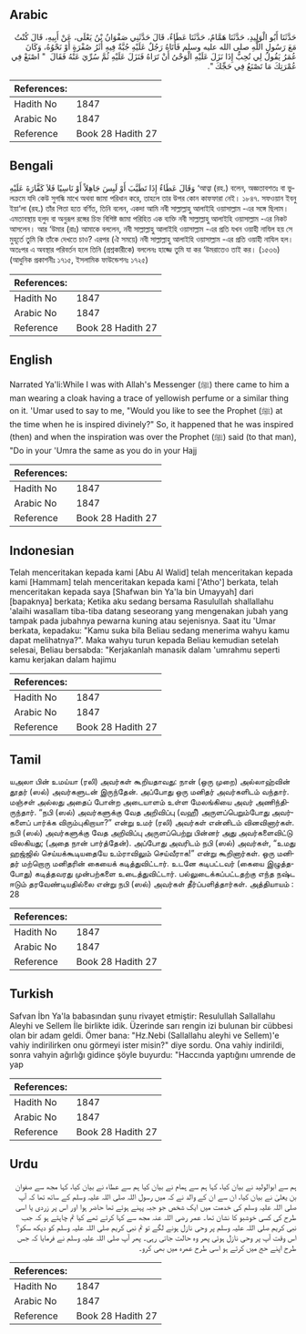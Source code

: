 ## Arabic


<div dir="rtl" lang="ar" style={{fontSize:'larger',backgroundColor:'#f8f9fa',padding:20}}>
حَدَّثَنَا أَبُو الْوَلِيدِ، حَدَّثَنَا هَمَّامٌ، حَدَّثَنَا عَطَاءٌ، قَالَ حَدَّثَنِي صَفْوَانُ بْنُ يَعْلَى، عَنْ أَبِيهِ، قَالَ كُنْتُ مَعَ رَسُولِ اللَّهِ صلى الله عليه وسلم فَأَتَاهُ رَجُلٌ عَلَيْهِ جُبَّةٌ فِيهِ أَثَرُ صُفْرَةٍ أَوْ نَحْوُهُ، وَكَانَ عُمَرُ يَقُولُ لِي تُحِبُّ إِذَا نَزَلَ عَلَيْهِ الْوَحْىُ أَنْ تَرَاهُ فَنَزَلَ عَلَيْهِ ثُمَّ سُرِّيَ عَنْهُ فَقَالَ ‏ "‏ اصْنَعْ فِي عُمْرَتِكَ مَا تَصْنَعُ فِي حَجِّكَ ‏"‏‏.‏
</div>
<div style={{backgroundColor:'#f8f9fa',padding:20, marginBottom: 10}}><table> <thead> <tr> <th>References:</th> <th></th> </tr> </thead> <tbody><tr><td>Hadith No</td><td>1847</td></tr><tr><td>Arabic No</td><td>1847</td></tr><tr><td>Reference</td><td>Book 28 Hadith 27</td></tr></tbody></table></div>

## Bengali


<div dir="ltr" lang="bn" style={{fontSize:'larger',backgroundColor:'#f8f9fa',padding:20}}>
وَقَالَ عَطَاءٌ إِذَا تَطَيَّبَ أَوْ لَبِسَ جَاهِلاً أَوْ نَاسِيًا فَلاَ كَفَّارَةَ عَلَيْهِ ‘আত্বা (রহ.) বলেন, অজ্ঞতাবশতঃ বা ভুলক্রমে যদি কেউ সুগন্ধি মাখে অথবা জামা পরিধান করে, তাহলে তার উপর কোন কাফফারা নেই। ১৮৪৭. সফওয়ান ইবনু ইয়া‘লা (রহ.) তাঁর পিতা হতে বর্ণিত, তিনি বলেন, একদা আমি নবী সাল্লাল্লাহু আলাইহি ওয়াসাল্লাম -এর সঙ্গে ছিলাম। এমতাবস্থায় হলুদ বা অনুরূপ রঙ্গের চিহ্ন বিশিষ্ট জামা পরিহিত এক ব্যক্তি নবী সাল্লাল্লাহু আলাইহি ওয়াসাল্লাম -এর নিকট আসলেন। আর ‘উমার (রাঃ) আমাকে বললেন, নবী সাল্লাল্লাহু আলাইহি ওয়াসাল্লাম -এর প্রতি যখন ওয়াহী নাযিল হয় সে মুহূর্তে তুমি কি তাঁকে দেখতে চাও? এরপর (ঐ সময়ে) নবী সাল্লাল্লাহু আলাইহি ওয়াসাল্লাম -এর প্রতি ওয়াহী নাযিল হল। অতঃপর এ অবস্থার পরিবর্তন হলে তিনি (প্রশ্নকারীকে) বললেনঃ হাজ্জে তুমি যা কর ‘উমরাতেও তাই কর। (১৫৩৬) (আধুনিক প্রকাশনীঃ ১৭১৫, ইসলামিক ফাউন্ডেশনঃ ১৭২৫)
</div>
<div style={{backgroundColor:'#f8f9fa',padding:20, marginBottom: 10}}><table> <thead> <tr> <th>References:</th> <th></th> </tr> </thead> <tbody><tr><td>Hadith No</td><td>1847</td></tr><tr><td>Arabic No</td><td>1847</td></tr><tr><td>Reference</td><td>Book 28 Hadith 27</td></tr></tbody></table></div>

## English


<div dir="ltr" lang="en" style={{fontSize:'larger',backgroundColor:'#f8f9fa',padding:20}}>
Narrated Ya'li:While I was with Allah's Messenger (ﷺ) there came to him a man wearing a cloak having a trace of yellowish perfume or a similar thing on it. 'Umar used to say to me, "Would you like to see the Prophet (ﷺ) at the time when he is inspired divinely?" So, it happened that he was inspired (then) and when the inspiration was over the Prophet (ﷺ) said (to that man), "Do in your 'Umra the same as you do in your Hajj
</div>
<div style={{backgroundColor:'#f8f9fa',padding:20, marginBottom: 10}}><table> <thead> <tr> <th>References:</th> <th></th> </tr> </thead> <tbody><tr><td>Hadith No</td><td>1847</td></tr><tr><td>Arabic No</td><td>1847</td></tr><tr><td>Reference</td><td>Book 28 Hadith 27</td></tr></tbody></table></div>

## Indonesian


<div dir="ltr" lang="id" style={{fontSize:'larger',backgroundColor:'#f8f9fa',padding:20}}>
Telah menceritakan kepada kami [Abu Al Walid] telah menceritakan kepada kami [Hammam] telah menceritakan kepada kami ['Atho'] berkata, telah menceritakan kepada saya [Shafwan bin Ya'la bin Umayyah] dari [bapaknya] berkata; Ketika aku sedang bersama Rasulullah shallallahu 'alaihi wasallam tiba-tiba datang seseorang yang mengenakan jubah yang tampak pada jubahnya pewarna kuning atau sejenisnya. Saat itu 'Umar berkata, kepadaku: "Kamu suka bila Beliau sedang menerima wahyu kamu dapat melihatnya?". Maka wahyu turun kepada Beliau kemudian setelah selesai, Beliau bersabda: "Kerjakanlah manasik dalam 'umrahmu seperti kamu kerjakan dalam hajimu
</div>
<div style={{backgroundColor:'#f8f9fa',padding:20, marginBottom: 10}}><table> <thead> <tr> <th>References:</th> <th></th> </tr> </thead> <tbody><tr><td>Hadith No</td><td>1847</td></tr><tr><td>Arabic No</td><td>1847</td></tr><tr><td>Reference</td><td>Book 28 Hadith 27</td></tr></tbody></table></div>

## Tamil


<div dir="ltr" lang="ta" style={{fontSize:'larger',backgroundColor:'#f8f9fa',padding:20}}>
யஅலா பின் உமய்யா (ரலி) அவர்கள் கூறியதாவது: நான் (ஒரு முறை) அல்லாஹ்வின் தூதர் (ஸல்) அவர்களுடன் இருந்தேன். அப்போது ஒரு மனிதர் அவர்களிடம் வந்தார். மஞ்சள் அல்லது அதைப் போன்ற அடையாளம் உள்ள மேலங்கியை அவர் அணிந்திருந்தார். “நபி (ஸல்) அவர்களுக்கு வேத அறிவிப்பு (வஹீ) அருளப்பெறும்போது அவர்களைப் பார்க்க விரும்புகிறாயா?” என்று உமர் (ரலி) அவர்கள் என்னிடம் வினவினார்கள். நபி (ஸல்) அவர்களுக்கு வேத அறிவிப்பு அருளப்பெற்று பின்னர் அது அவர்களைவிட்டு விலகியது; (அதை நான் பார்த்தேன்). அப்போது அவரிடம் நபி (ஸல்) அவர்கள், “உமது ஹஜ்ஜில் செய்யக்கூடியதையே உம்ராவிலும் செய்வீராக!” என்று கூறினார்கள். ஒரு மனிதர் மற்றொரு மனிதரின் கையைக் கடித்துவிட்டார். உடனே கடிபட்டவர் (கையை இழுத்தபோது) கடித்தவரது முன்பற்களை உடைத்துவிட்டார். பல்லுடைக்கப்பட்டதற்கு எந்த நஷ்ட ஈடும் தரவேண்டியதில்லை என்று நபி (ஸல்) அவர்கள் தீர்ப்பளித்தார்கள். அத்தியாயம் : 28
</div>
<div style={{backgroundColor:'#f8f9fa',padding:20, marginBottom: 10}}><table> <thead> <tr> <th>References:</th> <th></th> </tr> </thead> <tbody><tr><td>Hadith No</td><td>1847</td></tr><tr><td>Arabic No</td><td>1847</td></tr><tr><td>Reference</td><td>Book 28 Hadith 27</td></tr></tbody></table></div>

## Turkish


<div dir="ltr" lang="tr" style={{fontSize:'larger',backgroundColor:'#f8f9fa',padding:20}}>
Safvan İbn Ya'la babasından şunu rivayet etmiştir: Resulullah Sallallahu Aleyhi ve Sellem İle birlikte idik. Üzerinde sarı rengin izi bulunan bir cübbesi olan bir adam geldi. Ömer bana: "Hz.Nebi (Sallallahu aleyhi ve Sellem)'e vahiy indirilirken onu görmeyi ister misin?" diye sordu. Ona vahiy indirildi, sonra vahyin ağırlığı gidince şöyle buyurdu: "Haccında yaptığını umrende de yap
</div>
<div style={{backgroundColor:'#f8f9fa',padding:20, marginBottom: 10}}><table> <thead> <tr> <th>References:</th> <th></th> </tr> </thead> <tbody><tr><td>Hadith No</td><td>1847</td></tr><tr><td>Arabic No</td><td>1847</td></tr><tr><td>Reference</td><td>Book 28 Hadith 27</td></tr></tbody></table></div>

## Urdu


<div dir="rtl" lang="ur" style={{fontSize:'larger',backgroundColor:'#f8f9fa',padding:20}}>
ہم سے ابوالولید نے بیان کیا، کہا ہم سے ہمام نے بیان کیا ہم سے عطاء نے بیان کیا، کہا مجھ سے صفوان بن یعلیٰ نے بیان کیا، ان سے ان کے والد نے کہ میں رسول اللہ صلی اللہ علیہ وسلم کے ساتھ تھا کہ آپ صلی اللہ علیہ وسلم کی خدمت میں ایک شخص جو جبہ پہنے ہوئے تھا حاضر ہوا اور اس پر زردی یا اسی طرح کی کسی خوشبو کا نشان تھا۔ عمر رضی اللہ عنہ مجھ سے کہا کرتے تھے کیا تم چاہتے ہو کہ جب نبی کریم صلی اللہ علیہ وسلم پر وحی نازل ہونے لگے تو تم نبی کریم صلی اللہ علیہ وسلم کو دیکھ سکو؟ اس وقت آپ پر وحی نازل ہوئی پھر وہ حالت جاتی رہی۔ پھر آپ صلی اللہ علیہ وسلم نے فرمایا کہ جس طرح اپنے حج میں کرتے ہو اسی طرح عمرہ میں بھی کرو۔
</div>
<div style={{backgroundColor:'#f8f9fa',padding:20, marginBottom: 10}}><table> <thead> <tr> <th>References:</th> <th></th> </tr> </thead> <tbody><tr><td>Hadith No</td><td>1847</td></tr><tr><td>Arabic No</td><td>1847</td></tr><tr><td>Reference</td><td>Book 28 Hadith 27</td></tr></tbody></table></div>
